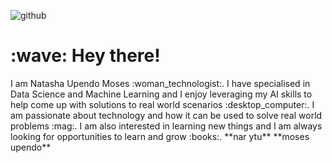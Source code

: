 ﻿![github](https://img.shields.io/badge/GitHub-000000?style=for-the-badge&logo=GitHub&logoColor=white)
<h1>:wave: Hey there!</h1>
I am Natasha Upendo Moses :woman_technologist:. I have specialised in Data Science and Machine Learning and I enjoy leveraging my AI skills to help come up with solutions to real world scenarios :desktop_computer:. I am passionate about technology and how it can be used to solve real world problems :mag:. I am also interested in learning new things and I am always looking for opportunities to learn and grow :books:. **nar ytu**
**moses upendo**
